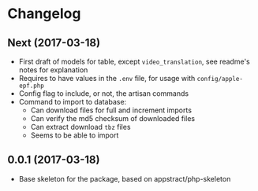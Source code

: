 # Changelog

## Next (2017-03-18)
- First draft of models for table, except `video_translation`, see readme's notes for explanation
- Requires to have values in the `.env` file, for usage with `config/apple-epf.php`
- Config flag to include, or not, the artisan commands
- Command to import to database:
    - Can download files for full and increment imports
    - Can verify the md5 checksum of downloaded files
    - Can extract download `tbz` files
    - Seems to be able to import

## 0.0.1 (2017-03-18)
- Base skeleton for the package, based on appstract/php-skeleton